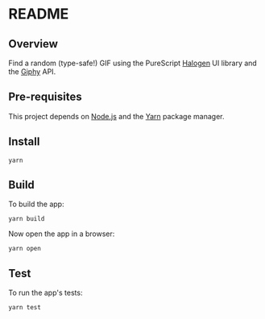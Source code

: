 # README

## Overview

Find a random (type-safe!) GIF using the PureScript [Halogen][] UI library and
the [Giphy][] API.

## Pre-requisites

This project depends on [Node.js][] and the [Yarn][] package manager.

## Install

```shell
yarn
```

## Build

To build the app:

```shell
yarn build
```

Now open the app in a browser:

```shell
yarn open
```

## Test

To run the app's tests:

```shell
yarn test
```

[giphy]: https://giphy.com/
[halogen]: https://github.com/slamdata/purescript-halogen
[node.js]: https://nodejs.org/
[yarn]: https://yarnpkg.com/
